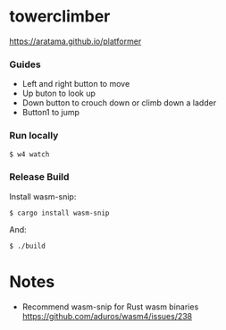 # towerclimber

https://aratama.github.io/platformer

### Guides

- Left and right button to move
- Up buton to look up
- Down button to crouch down or climb down a ladder
- Button1 to jump

### Run locally

```bash
$ w4 watch
```

### Release Build

Install wasm-snip:

```
$ cargo install wasm-snip
```

And:

```bash
$ ./build
```

# Notes

- Recommend wasm-snip for Rust wasm binaries https://github.com/aduros/wasm4/issues/238
